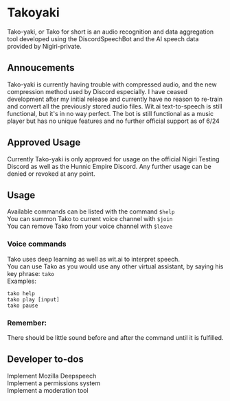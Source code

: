 # Takoyaki
Tako-yaki, or Tako for short is an audio recognition and data aggregation tool developed using the DiscordSpeechBot and the AI speech data provided by Nigiri-private.

## Annoucements
Tako-yaki is currently having trouble with compressed audio, and the new compression method used by Discord especially. I have ceased development after my initial release and currently have no reason to re-train and convert all the previously stored audio files. Wit.ai text-to-speech is still functional, but it's in no way perfect. The bot is still functional as a music player but has no unique features and no further official support as of 6/24

## Approved Usage
Currently Tako-yaki is only approved for usage on the official Nigiri Testing Discord as well as the Hunnic Empire Discord. Any further usage can be denied or revoked at any point.

## Usage
Available commands can be listed with the command `$help`  
You can summon Tako to current voice channel with `$join`  
You can remove Tako from your voice channel with `$leave`  

### Voice commands
Tako uses deep learning as well as wit.ai to interpret speech.  
You can use Tako as you would use any other virtual assistant, by saying his key phrase: `tako`  
Examples:  
```
tako help
tako play [input]
tako pause
```
### Remember:
There should be little sound before and after the command until it is fulfilled.
## Developer to-dos
Implement Mozilla Deepspeech  
Implement a permissions system  
Implement a moderation tool  
